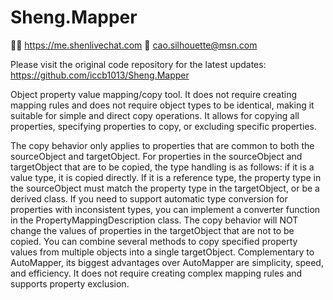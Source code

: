 # Sheng.Mapper

🙋‍♂️ https://me.shenlivechat.com
📨 cao.silhouette@msn.com

Please visit the original code repository for the latest updates: https://github.com/iccb1013/Sheng.Mapper

Object property value mapping/copy tool. It does not require creating mapping rules and does not require object types to be identical, making it suitable for simple and direct copy operations. It allows for copying all properties, specifying properties to copy, or excluding specific properties.

The copy behavior only applies to properties that are common to both the sourceObject and targetObject. For properties in the sourceObject and targetObject that are to be copied, the type handling is as follows: if it is a value type, it is copied directly. If it is a reference type, the property type in the sourceObject must match the property type in the targetObject, or be a derived class. If you need to support automatic type conversion for properties with inconsistent types, you can implement a converter function in the PropertyMappingDescription class. The copy behavior will NOT change the values of properties in the targetObject that are not to be copied. You can combine several methods to copy specified property values from multiple objects into a single targetObject. Complementary to AutoMapper, its biggest advantages over AutoMapper are simplicity, speed, and efficiency. It does not require creating complex mapping rules and supports property exclusion.
